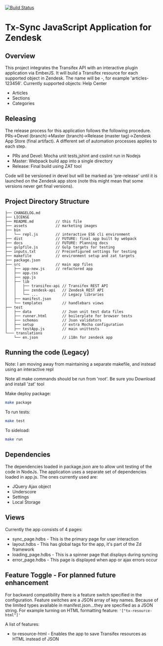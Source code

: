 [![Build Status](https://travis-ci.org/transifex/transifex-sync-zendesk.svg)](https://travis-ci.org/transifex/transifex-sync-zendesk)

Tx-Sync JavaScript Application for Zendesk
==================

## Overview
This project integrates the Transifex API with an interactive plugin application via EmberJS.  It will build a Transifex resource for each supported object in Zendesk.  The name will be <object type>-<Zendesk id>, for example 'articles-123456'.
Currently supported objects:
Help Center
- Articles
- Sections
- Categories


## Releasing

The release process for this application follows the following procedure. PRs->Devel (branch)->Master (branch)->Release (master tag)->Zendesk App Store (final artifact).
A different set of automation processes applies to each step.
- PRs and Devel: Mocha unit tests,jshint and csslint run in Nodejs
- Master: Webpack build app into a single directory
- Release: Final build using ZAT tool

Code will be versioned in devel but will be marked as 'pre-release' until it is launched on the Zendesk app store (note this might mean that some versions never get final versions).


## Project Directory Structure
```
├── CHANGELOG.md
├── LICENSE
├── README.md          // this file
├── assets             // marketing images
├── bin
│   └── repl.js        // interactive ES6 cli environment
├── dist               // FUTURE: final app built by webpack 
├── docs               // FUTURE: Planning docs
├── gulpfile.js        // Gulp targets for testing
├── inputs.txt         // Preconfigured settings for testing
├── makefile           // environment setup and zat targets
├── package.json
├── src   			   // main app files
│   ├── app-new.js     // refactored app 
│   ├── app.css
│   ├── app.js
│   ├── lib
│   │   ├── transifex-api // Transifex REST API
│   │   ├── zendesk-api   // Zendesk REST API
│   │   └── ...  		  // Legacy libraries
│   ├── manifest.json
│   └── templates         // handlebars views
├── test
│   ├── data  			  // Json unit test data files
│   ├── runner.html       // boilerplate for browser tests
│   ├── schemas           // Json validators
│   ├── setup             // extra Mocha configuration
│   ├── testApp.js        // main unittests
└─── translations
    └── en.json           // i18n for zendesk app
```

    
## Running the code (Legacy)

Note: I am moving away from maintaining a separate makefile, and instead using an interactive repl

Note all make commands should be run from 'root'.
Be sure you Download and install 'zat' tool

Make deploy package:
```bash
make package
```

To run tests:
```bash
make test
```

To sideload:
```bash
make run
```

## Dependencies

The dependencies loaded in package.json are to allow unit testing of the code in NodeJs.
The application uses a separate set of dependencies loaded in app.js.  The ones currently used are:
- JQuery Ajax object
- Underscore
- Settings
- Local Storage

## Views

Currently the app consists of 4 pages:
- sync_page.hdbs - This is the primary page for user interaction
- layout.hdbs - This has global tags for the app, it's part of the Zd framework
- loading_page.hdbs - This is a spinner page that displays during syncing
- error_page.hdbs - This page is displayed when app or ajax errors occur

## Feature Toggle - For planned future enhancement

For backward compatibility there is a feature switch specified in the configuration. Feature switches are a JSON array of key names.  Because of the limited types available in manifest.json...they are specified as a JSON string.
For example turning on HTML formatting feature: ```'["tx-resource-html"]'```

A list of features:
- tx-resource-html - Enables the app to save Transifex resources as HTML instead of JSON
